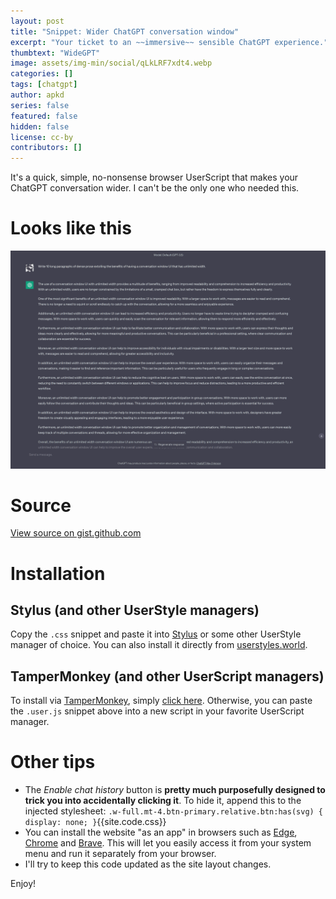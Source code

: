 ```yaml
---
layout: post
title: "Snippet: Wider ChatGPT conversation window"
excerpt: "Your ticket to an ~~immersive~~ sensible ChatGPT experience."
thumbtext: "WideGPT"
image: assets/img-min/social/qLkLRF7xdt4.webp
categories: []
tags: [chatgpt]
author: apkd
series: false
featured: false
hidden: false
license: cc-by
contributors: []
---
```


It's a quick, simple, no-nonsense browser UserScript that makes your ChatGPT conversation wider.
I can't be the only one who needed this.

# Looks like this

![Unity label selection dropdown](/assets/img/posts/widegpt.png)

# Source

<code data-gist-hide-footer="false" data-gist-id="3c3372cffb0076a014a2ec0acdd23bbb"></code>
<noscript><a href="https://gist.github.com/apkd/3c3372cffb0076a014a2ec0acdd23bbb#file-comment-cs">View source on gist.github.com</a></noscript>

# Installation

## Stylus (and other UserStyle managers)

Copy the `.css` snippet and paste it into [Stylus](https://add0n.com/stylus.html) or some other UserStyle manager of choice.
You can also install it directly from [userstyles.world](https://userstyles.world/style/9802/widegpt).

## TamperMonkey (and other UserScript managers)
To install via [TamperMonkey](https://tampermonkey.net/), simply [click here](https://gist.githubusercontent.com/apkd/3c3372cffb0076a014a2ec0acdd23bbb/raw/widegpt.user.js).
Otherwise, you can paste the `.user.js` snippet above into a new script in your favorite UserScript manager.

# Other tips

- The *Enable chat history* button is **pretty much purposefully designed to trick you into accidentally clicking it**. To hide it, append this to the injected stylesheet: `.w-full.mt-4.btn-primary.relative.btn:has(svg) { display: none; }`{{site.code.css}}
- You can install the website "as an app" in browsers such as [Edge](https://support.microsoft.com/en-us/topic/install-manage-or-uninstall-apps-in-microsoft-edge-0c156575-a94a-45e4-a54f-3a84846f6113), [Chrome](https://support.google.com/chrome_webstore/answer/3060053) and [Brave](https://community.brave.com/t/install-site-as-an-app/155891/2). This will let you easily access it from your system menu and run it separately from your browser.
- I'll try to keep this code updated as the site layout changes.

Enjoy!
